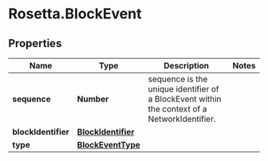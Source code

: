 # Rosetta.BlockEvent

## Properties

Name | Type | Description | Notes
------------ | ------------- | ------------- | -------------
**sequence** | **Number** | sequence is the unique identifier of a BlockEvent within the context of a NetworkIdentifier. | 
**blockIdentifier** | [**BlockIdentifier**](BlockIdentifier.md) |  | 
**type** | [**BlockEventType**](BlockEventType.md) |  | 


